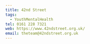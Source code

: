 ```yaml
---
title: 42nd Street
tags:
  - YouthMentalHealth
tel: 0161 228 7321
web: https://www.42ndstreet.org.uk/
email: theteam@42ndstreet.org.uk
---
```

